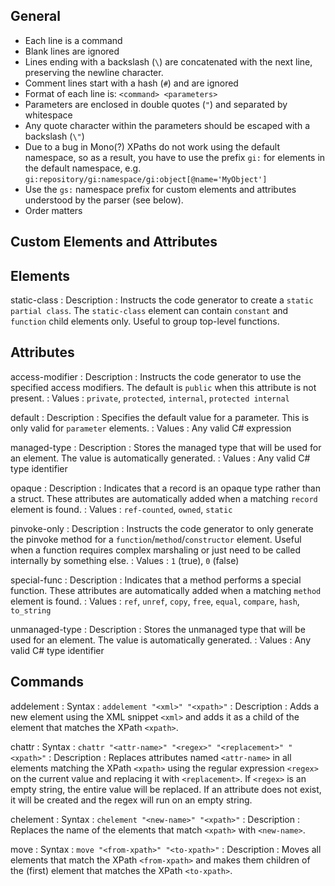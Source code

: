 General
-------

* Each line is a command
* Blank lines are ignored
* Lines ending with a backslash (`\`) are concatenated with the next line,
  preserving the newline character.
* Comment lines start with a hash (`#`) and are ignored
* Format of each line is: `<command> <parameters>`
* Parameters are enclosed in double quotes (`"`) and separated by whitespace
* Any quote character within the parameters should be escaped with a backslash (`\"`)
* Due to a bug in Mono(?) XPaths do not work using the default namespace, so as
  a result, you have to use the prefix `gi:` for elements in the default
  namespace, e.g. `gi:repository/gi:namespace/gi:object[@name='MyObject']`
* Use the `gs:` namespace prefix for custom elements and attributes understood
  by the parser (see below).
* Order matters


Custom Elements and Attributes
------------------------------

## Elements

static-class
: Description
    : Instructs the code generator to create a `static partial class`. The 
      `static-class` element can contain `constant` and `function` child elements
      only. Useful to group top-level functions.

## Attributes

access-modifier
: Description
    : Instructs the code generator to use the specified access modifiers. The
      default is `public` when this attribute is not present.
: Values
    : `private`, `protected`, `internal`, `protected internal`

default
: Description
    : Specifies the default value for a parameter. This is only valid for
      `parameter` elements.
: Values
    : Any valid C# expression

managed-type
: Description
    : Stores the managed type that will be used for an element. The value is
      automatically generated.
: Values
    : Any valid C# type identifier

opaque
: Description
    : Indicates that a record is an opaque type rather than a struct. These
      attributes are automatically added when a matching `record` element is
      found.
: Values
    : `ref-counted`, `owned`, `static`

pinvoke-only
: Description
    : Instructs the code generator to only generate the pinvoke method for a
      `function`/`method`/`constructor` element. Useful when a function requires
      complex marshaling or just need to be called internally by something else.
: Values
    : `1` (true), `0` (false)

special-func
: Description
    : Indicates that a method performs a special function. These attributes
      are automatically added when a matching `method` element is found.
: Values
    : `ref`, `unref`, `copy`, `free`, `equal`, `compare`, `hash`, `to_string`

unmanaged-type
: Description
    : Stores the unmanaged type that will be used for an element. The value is
      automatically generated.
: Values
    : Any valid C# type identifier

Commands
--------

addelement
: Syntax
    : `addelement "<xml>" "<xpath>"`
: Description
    : Adds a new element using the XML snippet `<xml>` and adds it as a child
      of the element that matches the XPath `<xpath>`.

chattr
: Syntax
    : `chattr "<attr-name>" "<regex>" "<replacement>" "<xpath>"`
: Description
    : Replaces attributes named `<attr-name>` in all elements matching the XPath
     `<xpath>` using the regular expression `<regex>` on the current value and
      replacing it with `<replacement>`. If `<regex>` is an empty string,
      the entire value will be replaced. If an attribute does not exist, it will
      be created and the regex will run on an empty string.

chelement
: Syntax
    : `chelement "<new-name>" "<xpath>"`
: Description
    : Replaces the name of the elements that match `<xpath>` with `<new-name>`.

move
: Syntax
    : `move "<from-xpath>" "<to-xpath>"`
: Description
    : Moves all elements that match the XPath `<from-xpath>` and makes them
      children of the (first) element that matches the XPath `<to-xpath>`.
